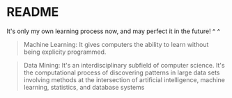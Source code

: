 # README
It's only my own learning process now, and may perfect it in the future! ^ ^

> Machine Learning: It gives computers the ability to learn without being explicity programmed.

> Data Mining: It's an interdisciplinary subfield of computer science. It's the computational process of discovering patterns in large data sets involving methods at the intersection of artificial intelligence, machine learning, statistics, and database systems